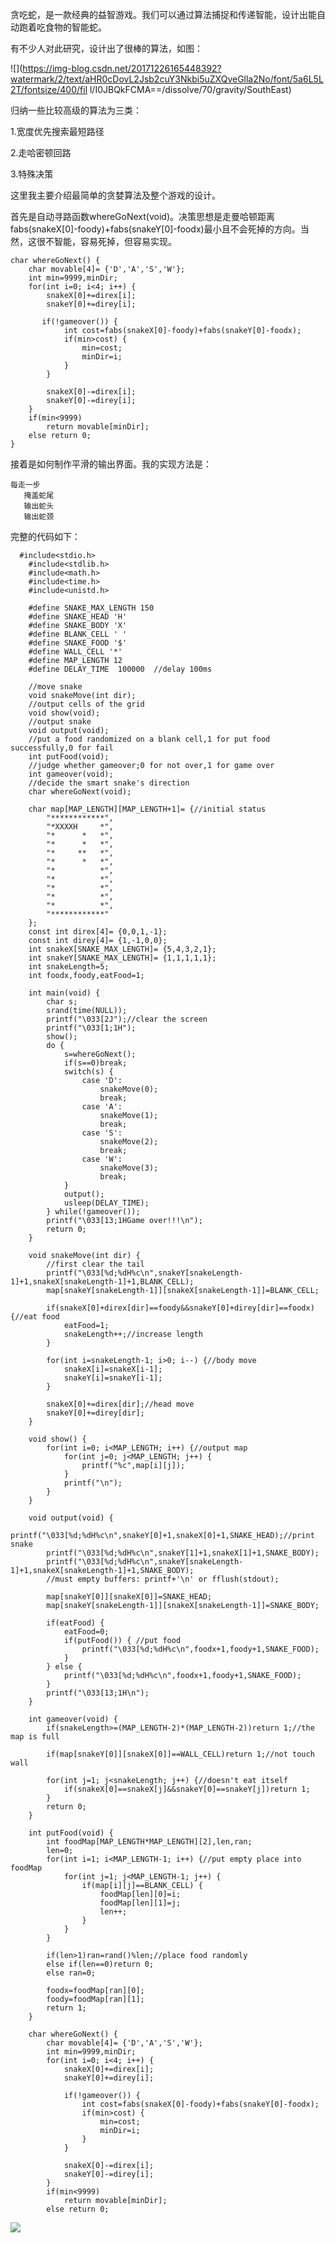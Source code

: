 贪吃蛇，是一款经典的益智游戏。我们可以通过算法捕捉和传递智能，设计出能自动跑着吃食物的智能蛇。

有不少人对此研究，设计出了很棒的算法，如图：

![](https://img-blog.csdn.net/20171226165448392?watermark/2/text/aHR0cDovL2Jsb2cuY3Nkbi5uZXQveGlla2No/font/5a6L5L2T/fontsize/400/fil
l/I0JBQkFCMA==/dissolve/70/gravity/SouthEast)

归纳一些比较高级的算法为三类： 

1.宽度优先搜索最短路径 

2.走哈密顿回路 

3.特殊决策

这里我主要介绍最简单的贪婪算法及整个游戏的设计。

首先是自动寻路函数whereGoNext(void)。决策思想是走曼哈顿距离fabs(snakeX[0]-foody)+fabs(snakeY[0]-foodx)最小且不会死掉的方向。当然，这很不智能，容易死掉，但容易实现。

    char whereGoNext() {
        char movable[4]= {'D','A','S','W'};
        int min=9999,minDir;
        for(int i=0; i<4; i++) {
            snakeX[0]+=direx[i];
            snakeY[0]+=direy[i];
    
           if(!gameover()) {
                int cost=fabs(snakeX[0]-foody)+fabs(snakeY[0]-foodx);
                if(min>cost) {
                    min=cost;
                    minDir=i;
                }
            }
    
            snakeX[0]-=direx[i];
            snakeY[0]-=direy[i];
        }
        if(min<9999)
            return movable[minDir];
        else return 0;
    }
接着是如何制作平滑的输出界面。我的实现方法是：

    每走一步
       掩盖蛇尾
       输出蛇头
       输出蛇颈
完整的代码如下：
  

      #include<stdio.h>
        #include<stdlib.h>
        #include<math.h>
        #include<time.h>
        #include<unistd.h>
        
        #define SNAKE_MAX_LENGTH 150
        #define SNAKE_HEAD 'H'
        #define SNAKE_BODY 'X'
        #define BLANK_CELL ' '
        #define SNAKE_FOOD '$'
        #define WALL_CELL '*'
        #define MAP_LENGTH 12
        #define DELAY_TIME  100000  //delay 100ms
        
        //move snake
        void snakeMove(int dir);
        //output cells of the grid
        void show(void);
        //output snake
        void output(void);
        //put a food randomized on a blank cell,1 for put food successfully,0 for fail
        int putFood(void);
        //judge whether gameover;0 for not over,1 for game over
        int gameover(void);
        //decide the smart snake's direction
        char whereGoNext(void);
        
        char map[MAP_LENGTH][MAP_LENGTH+1]= {//initial status
            "************",
            "*XXXXH     *",
            "*      *   *",
            "*      *   *",
            "*     **   *",
            "*      *   *",
            "*          *",
            "*          *",
            "*          *",
            "*          *",
            "*          *",
            "************"
        };
        const int direx[4]= {0,0,1,-1};
        const int direy[4]= {1,-1,0,0};
        int snakeX[SNAKE_MAX_LENGTH]= {5,4,3,2,1};
        int snakeY[SNAKE_MAX_LENGTH]= {1,1,1,1,1};
        int snakeLength=5;
        int foodx,foody,eatFood=1;
        
        int main(void) {
            char s;
            srand(time(NULL));
            printf("\033[2J");//clear the screen
            printf("\033[1;1H");
            show();
            do {
                s=whereGoNext();
                if(s==0)break;
                switch(s) {
                    case 'D':
                        snakeMove(0);
                        break;
                    case 'A':
                        snakeMove(1);
                        break;
                    case 'S':
                        snakeMove(2);
                        break;
                    case 'W':
                        snakeMove(3);
                        break;
                }
                output();
                usleep(DELAY_TIME);
            } while(!gameover());
            printf("\033[13;1HGame over!!!\n");
            return 0;
        }
        
        void snakeMove(int dir) {
            //first clear the tail
            printf("\033[%d;%dH%c\n",snakeY[snakeLength-1]+1,snakeX[snakeLength-1]+1,BLANK_CELL);
            map[snakeY[snakeLength-1]][snakeX[snakeLength-1]]=BLANK_CELL;
        
            if(snakeX[0]+direx[dir]==foody&&snakeY[0]+direy[dir]==foodx) {//eat food
                eatFood=1;
                snakeLength++;//increase length
            }
        
            for(int i=snakeLength-1; i>0; i--) {//body move
                snakeX[i]=snakeX[i-1];
                snakeY[i]=snakeY[i-1];
            }
        
            snakeX[0]+=direx[dir];//head move
            snakeY[0]+=direy[dir];
        }
        
        void show() {
            for(int i=0; i<MAP_LENGTH; i++) {//output map
                for(int j=0; j<MAP_LENGTH; j++) {
                    printf("%c",map[i][j]);
                }
                printf("\n");
            }
        }
        
        void output(void) {
            printf("\033[%d;%dH%c\n",snakeY[0]+1,snakeX[0]+1,SNAKE_HEAD);//print snake
            printf("\033[%d;%dH%c\n",snakeY[1]+1,snakeX[1]+1,SNAKE_BODY);
            printf("\033[%d;%dH%c\n",snakeY[snakeLength-1]+1,snakeX[snakeLength-1]+1,SNAKE_BODY);
            //must empty buffers: printf+'\n' or fflush(stdout);
        
            map[snakeY[0]][snakeX[0]]=SNAKE_HEAD;
            map[snakeY[snakeLength-1]][snakeX[snakeLength-1]]=SNAKE_BODY;
        
            if(eatFood) {
                eatFood=0;
                if(putFood()) { //put food
                    printf("\033[%d;%dH%c\n",foodx+1,foody+1,SNAKE_FOOD);
                }
            } else {
                printf("\033[%d;%dH%c\n",foodx+1,foody+1,SNAKE_FOOD);
            }
            printf("\033[13;1H\n");
        }
        
        int gameover(void) {
            if(snakeLength>=(MAP_LENGTH-2)*(MAP_LENGTH-2))return 1;//the map is full
        
            if(map[snakeY[0]][snakeX[0]]==WALL_CELL)return 1;//not touch wall
        
            for(int j=1; j<snakeLength; j++) {//doesn't eat itself
                if(snakeX[0]==snakeX[j]&&snakeY[0]==snakeY[j])return 1;
            }
            return 0;
        }
        
        int putFood(void) {
            int foodMap[MAP_LENGTH*MAP_LENGTH][2],len,ran;
            len=0;
            for(int i=1; i<MAP_LENGTH-1; i++) {//put empty place into foodMap
                for(int j=1; j<MAP_LENGTH-1; j++) {
                    if(map[i][j]==BLANK_CELL) {
                        foodMap[len][0]=i;
                        foodMap[len][1]=j;
                        len++;
                    }
                }
            }
        
            if(len>1)ran=rand()%len;//place food randomly
            else if(len==0)return 0;
            else ran=0;
        
            foodx=foodMap[ran][0];
            foody=foodMap[ran][1];
            return 1;
        }
        
        char whereGoNext() {
            char movable[4]= {'D','A','S','W'};
            int min=9999,minDir;
            for(int i=0; i<4; i++) {
                snakeX[0]+=direx[i];
                snakeY[0]+=direy[i];
        
                if(!gameover()) {
                    int cost=fabs(snakeX[0]-foody)+fabs(snakeY[0]-foodx);
                    if(min>cost) {
                        min=cost;
                        minDir=i;
                    }
                }
        
                snakeX[0]-=direx[i];
                snakeY[0]-=direy[i];
            }
            if(min<9999)
                return movable[minDir];
            else return 0;

            
![
](https://img-blog.csdn.net/20171226174725188?watermark/2/text/aHR0cDovL2Jsb2cuY3Nkbi5uZXQveGlla2No/font/5a6L5L2T/fontsize/400/fill/I0JBQkFCMA==/dissolve/70/gravity/SouthEast)